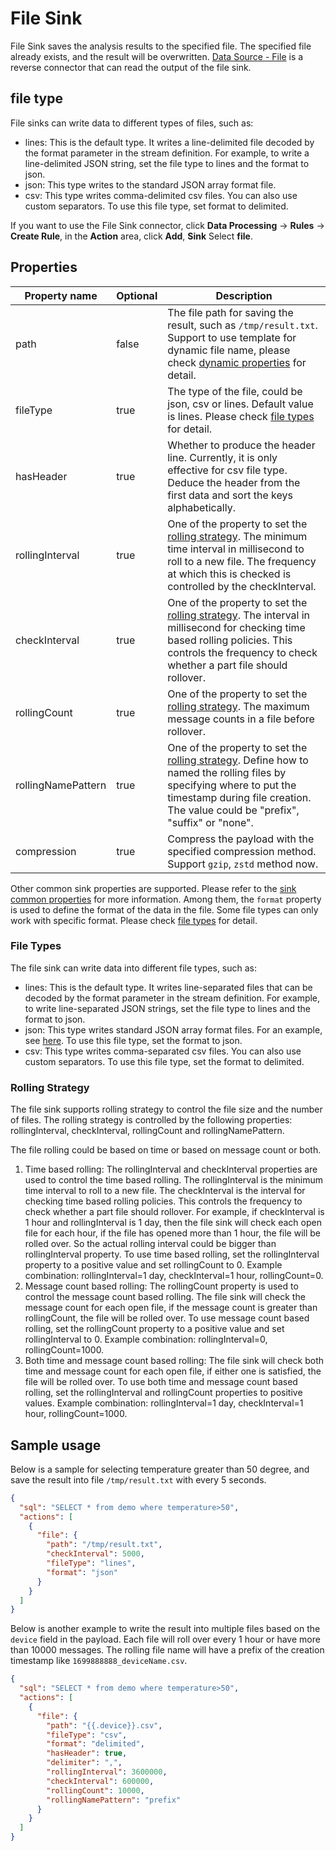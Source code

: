 # File Sink

File Sink saves the analysis results to the specified file. The specified file already exists, and the result will be overwritten. [Data Source - File](../file.md) is a reverse connector that can read the output of the file sink.

## file type

File sinks can write data to different types of files, such as:

- lines: This is the default type. It writes a line-delimited file decoded by the format parameter in the stream definition. For example, to write a line-delimited JSON string, set the file type to lines and the format to json.
- json: This type writes to the standard JSON array format file.
- csv: This type writes comma-delimited csv files. You can also use custom separators. To use this file type, set format to delimited.

If you want to use the File Sink connector, click **Data Processing** -> **Rules** -> **Create Rule**, in the **Action** area, click **Add**, **Sink** Select **file**.
<!-- 
## Sink configuration

On the page that pops up, make the following settings:

::: tip
If you want to save the settings as a template, you can also click **Add Sink Template** to make settings in the pop-up window. The newly added template will be automatically added to the **Sink Templates** list. You can click **Data Processing** -> **Configuration** -> **Sink Templates** of **Resources** View or edit existing Sink templates.
::: -->

## Properties

| Property name         | Optional | Description                                                                                                                                                                                                                                                        |
|-----------------------|----------|--------------------------------------------------------------------------------------------------------------------------------------------------------------------------------------------------------------------------------------------------------------------|
| path                  | false    | The file path for saving the result, such as `/tmp/result.txt`. Support to use template for dynamic file name, please check [dynamic properties](../overview.md#dynamic-properties) for detail.                                                                    |
| fileType              | true     | The type of the file, could be json, csv or lines. Default value is lines. Please check [file types](#file-types) for detail.                                                                                                                                      |
| hasHeader             | true     | Whether to produce the header line. Currently, it is only effective for csv file type. Deduce the header from the first data and sort the keys alphabetically.                                                                                                     |
| rollingInterval       | true     | One of the property to set the [rolling strategy](#rolling-strategy). The minimum time interval in millisecond to roll to a new file. The frequency at which this is checked is controlled by the checkInterval.                                                   |
| checkInterval         | true     | One of the property to set the [rolling strategy](#rolling-strategy). The interval in millisecond for checking time based rolling policies. This controls the frequency to check whether a part file should rollover.                                              |
| rollingCount          | true     | One of the property to set the [rolling strategy](#rolling-strategy). The maximum message counts in a file before rollover.                                                                                                                                        |
| rollingNamePattern    | true     | One of the property to set the [rolling strategy](#rolling-strategy). Define how to named the rolling files by specifying where to put the timestamp during file creation. The value could be "prefix", "suffix" or "none".                                        |
| compression           | true     | Compress the payload with the specified compression method. Support  `gzip`, `zstd` method now.                                                                                                                                                                    |

Other common sink properties are supported. Please refer to
the [sink common properties](../overview.md#common-properties) for more information.
Among them, the `format` property is used to define the format of the data in the file. Some file types can only work
with specific format. Please check [file types](#file-types) for detail.

### File Types

The file sink can write data into different file types, such as:

- lines: This is the default type. It writes line-separated files that can be decoded by the format parameter in the
  stream definition. For example, to write line-separated JSON strings, set the file type to lines and the format to
  json.
- json: This type writes standard JSON array format files. For an example,
  see [here](https://github.com/lf-edge/ekuiper/tree/master/internal/topo/source/test/test.json). To use this file type,
  set the format to json.
- csv: This type writes comma-separated csv files. You can also use custom separators. To use this file type, set the
  format to delimited.

### Rolling Strategy

The file sink supports rolling strategy to control the file size and the number of files. The rolling strategy is
controlled by the following properties: rollingInterval, checkInterval, rollingCount and rollingNamePattern.

The file rolling could be based on time or based on message count or both.

1. Time based rolling: The rollingInterval and checkInterval properties are used to control the time based rolling. The
   rollingInterval is the minimum time interval to roll to a new file. The checkInterval is the interval for checking
   time based rolling policies. This controls the frequency to check whether a part file should rollover. For example,
   if checkInterval is 1 hour and rollingInterval is 1 day, then the file sink will check each open file for each hour,
   if the file has opened more than 1 hour, the file will be rolled over. So the actual rolling interval could be bigger
   than rollingInterval property. To use time based rolling, set the rollingInterval property to a positive value and
   set rollingCount to 0. Example combination: rollingInterval=1 day, checkInterval=1 hour, rollingCount=0.
2. Message count based rolling: The rollingCount property is used to control the message count based rolling. The file
   sink will check the message count for each open file, if the message count is greater than rollingCount, the file
   will be rolled over. To use message count based rolling, set the rollingCount property to a positive value and set
   rollingInterval to 0. Example combination: rollingInterval=0, rollingCount=1000.
3. Both time and message count based rolling: The file sink will check both time and message count for each open file,
   if either one is satisfied, the file will be rolled over. To use both time and message count based rolling, set the
   rollingInterval and rollingCount properties to positive values. Example combination: rollingInterval=1 day,
   checkInterval=1 hour, rollingCount=1000.

## Sample usage

Below is a sample for selecting temperature greater than 50 degree, and save the result into file `/tmp/result.txt` with
every 5 seconds.

```json
{
  "sql": "SELECT * from demo where temperature>50",
  "actions": [
    {
      "file": {
        "path": "/tmp/result.txt",
        "checkInterval": 5000,
        "fileType": "lines",
        "format": "json"
      }
    }
  ]
}
```

Below is another example to write the result into multiple files based on the `device` field in the payload. Each file
will roll over every 1 hour or have more than 10000 messages. The rolling file name will have a prefix of the creation
timestamp like `1699888888_deviceName.csv`.

```json
{
  "sql": "SELECT * from demo where temperature>50",
  "actions": [
    {
      "file": {
        "path": "{{.device}}.csv",
        "fileType": "csv",
        "format": "delimited",
        "hasHeader": true,
        "delimiter": ",",
        "rollingInterval": 3600000,
        "checkInterval": 600000,
        "rollingCount": 10000,
        "rollingNamePattern": "prefix"
      }
    }
  ]
}
```